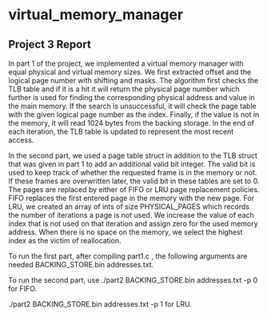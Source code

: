 # virtual_memory_manager

## Project 3 Report

In part 1 of the project, we implemented a virtual memory manager with equal physical and virtual memory sizes. We first extracted offset and the logical page number with shifting and masks. The algorithm first checks the TLB table and if it is a hit it will return the physical page number which further is used for finding the corresponding physical address and value in the main memory. If the search is unsuccessful, it will check the page table with the given logical page number as the index. Finally, if the value is not in the memory, it will read 1024 bytes from the backing storage. In the end of each iteration, the TLB table is updated to represent the most recent access. 

In the second part, we used a page table struct in addition to the TLB struct that was given in part 1 to add an additional valid bit integer. The valid bit is used to keep track of whether the requested frame is in the memory or not. If these frames are overwritten later, the valid bit in these tables are set to 0. The pages are replaced by either of FIFO or LRU page replacement policies. FIFO replaces the first entered page in the memory with the new page. For LRU, we created an array of ints of size PHYSICAL_PAGES which records the number of iterations a page is not used. We increase the value of each index that is not used on that iteration and assign zero for the used memory address. When there is no space on the memory, we select the highest index as the victim of reallocation.


To run the first part, after compiling part1.c , the following arguments are needed
BACKING_STORE.bin addresses.txt.

To run the second part, use ./part2 BACKING_STORE.bin addresses.txt -p 0 for FIFO.

./part2 BACKING_STORE.bin addresses.txt -p 1 for LRU.
